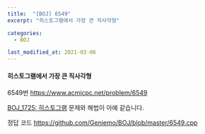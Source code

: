 ```yaml
---
title:  "[BOJ] 6549"
excerpt: "히스토그램에서 가장 큰 직사각형"

categories:
  - BOJ

last_modified_at: 2021-03-06
---
```


#### 히스토그램에서 가장 큰 직사각형

6549번 <https://www.acmicpc.net/problem/6549>

[BOJ_1725: 히스토그램](https://Geniemo.github.io/boj/1725/) 문제와 해법이 아예 같습니다.

정답 코드 <https://github.com/Geniemo/BOJ/blob/master/6549.cpp>